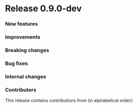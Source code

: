 # Release 0.9.0-dev

<h3>New features</h3>

<h3>Improvements</h3>

<h3>Breaking changes</h3>

<h3>Bug fixes</h3>

<h3>Internal changes</h3>

<h3>Contributors</h3>

This release contains contributions from (in alphabetical order):